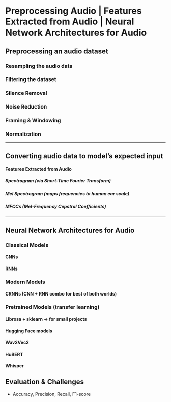 # Preprocessing Audio | Features Extracted from Audio | Neural Network Architectures for Audio

## Preprocessing an audio dataset
### Resampling the audio data
### Filtering the dataset
### Silence Removal
### Noise Reduction
### Framing & Windowing
### Normalization


---

## Converting audio data to model’s expected input

#### Features Extracted from Audio

##### Spectrogram (via Short-Time Fourier Transform)

##### Mel Spectrogram (maps frequencies to human ear scale)

##### MFCCs (Mel-Frequency Cepstral Coefficients)

---

## Neural Network Architectures for Audio

### **Classical Models**

#### CNNs
#### RNNs 

### **Modern Models**

#### CRNNs (CNN + RNN combo for best of both worlds)

### **Pretrained Models** (transfer learning)

#### Librosa + sklearn → for small projects

#### Hugging Face models 
#### Wav2Vec2
#### HuBERT
#### Whisper

## Evaluation & Challenges  
- Accuracy, Precision, Recall, F1-score  